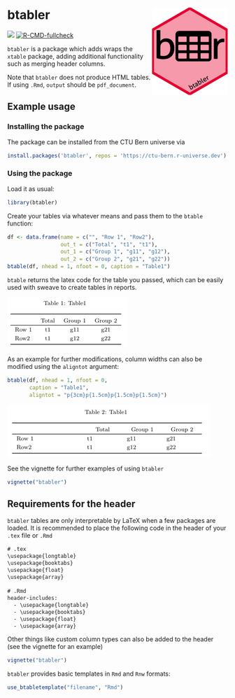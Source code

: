 
<!-- README.md is generated from README.Rmd. Please edit that file -->

# btabler <img src='man/figures/sticker.png' align="right" height="200">

[![](https://img.shields.io/badge/dev%20version-0.0.2-blue.svg)](https://github.com/CTU-Bern/btabler)
[![R-CMD-fullcheck](https://github.com/CTU-Bern/btabler/actions/workflows/R-CMD-full.yaml/badge.svg)](https://github.com/CTU-Bern/btabler/actions/workflows/R-CMD-full.yaml)

`btabler` is a package which adds wraps the `xtable` package, adding
additional functionality such as merging header columns.

Note that `btabler` does not produce HTML tables. If using `.Rmd`,
`output` should be `pdf_document`.

## Example usage

### Installing the package

The package can be installed from the CTU Bern universe via

``` r
install.packages('btabler', repos = 'https://ctu-bern.r-universe.dev')
```

### Using the package

Load it as usual:

``` r
library(btabler)
```

Create your tables via whatever means and pass them to the `btable`
function:

``` r
df <- data.frame(name = c("", "Row 1", "Row2"),
                 out_t = c("Total", "t1", "t1"),
                 out_1 = c("Group 1", "g11", "g12"), 
                 out_2 = c("Group 2", "g21", "g22"))
btable(df, nhead = 1, nfoot = 0, caption = "Table1")
```

`btable` returns the latex code for the table you passed, which can be
easily used with sweave to create tables in reports.

![](man/figures/basic.png)<!-- -->

As an example for further modifications, column widths can also be
modified using the `aligntot` argument:

``` r
btable(df, nhead = 1, nfoot = 0, 
       caption = "Table1", 
       aligntot = "p{3cm}p{1.5cm}p{1.5cm}p{1.5cm}")
```

![](man/figures/aligntot_width.png)<!-- -->

See the vignette for further examples of using `btabler`

``` r
vignette("btabler")
```

## Requirements for the header

`btabler` tables are only interpretable by LaTeX when a few packages are
loaded. It is recommended to place the following code in the header of
your `.tex` file or `.Rmd`

    # .tex
    \usepackage{longtable}
    \usepackage{booktabs}
    \usepackage{float}
    \usepackage{array}
    
    # .Rmd
    header-includes:
      - \usepackage{longtable}
      - \usepackage{booktabs}
      - \usepackage{float}
      - \usepackage{array}

Other things like custom column types can also be added to the header
(see the vignette for an example)

``` r
vignette("btabler")
```

`btabler` provides basic templates in `Rmd` and `Rnw` formats:

``` r
use_btabletemplate("filename", "Rmd")
```
